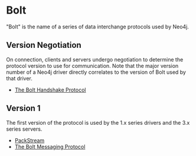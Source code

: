 # Bolt

"Bolt" is the name of a series of data interchange protocols used by Neo4j.

## Version Negotiation

On connection, clients and servers undergo negotiation to determine the protocol version to use for communication.
Note that the major version number of a Neo4j driver directly correlates to the version of Bolt used by that driver.

- [The Bolt Handshake Protocol](bolt-handshake-protocol.md)


## Version 1

The first version of the protocol is used by the 1.x series drivers and the 3.x series servers.

- [PackStream](packstream-v1.md)
- [The Bolt Messaging Protocol](bolt-messaging-protocol-v1.md)
